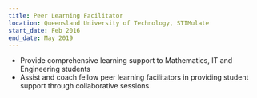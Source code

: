 ```yaml
---
title: Peer Learning Facilitator
location: Queensland University of Technology, STIMulate
start_date: Feb 2016
end_date: May 2019
---
```


 * Provide comprehensive learning support to Mathematics, IT and Engineering students
 * Assist and coach fellow peer learning facilitators in providing student support through collaborative sessions
